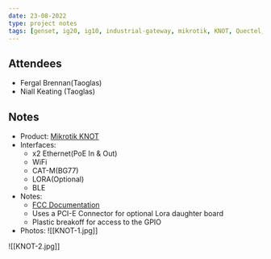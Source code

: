 ```yaml
---
date: 23-08-2022
type: project notes
tags: [genset, ig20, ig10, industrial-gateway, mikrotik, KNOT, Quectel, CAT-M, RoterOS, PCI-E]
---
```


## Attendees
- Fergal Brennan(Taoglas)
- Niall Keating (Taoglas)

## Notes
- Product: [Mikrotik KNOT](https://mikrotik.com/product/knot)
- Interfaces:
	- x2 Ethernet(PoE In & Out)
	- WiFi
	- CAT-M(BG77)
	- LORA(Optional)
	- BLE
- Notes:
	- [FCC Documentation](https://fccid.io/TV7924BT5LR9)
	- Uses a PCI-E Connector for optional Lora daughter board
	- Plastic breakoff for access to the GPIO 
- Photos:
![[KNOT-1.jpg]]

![[KNOT-2.jpg]]

